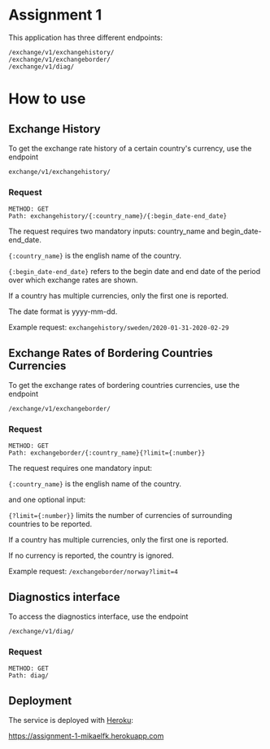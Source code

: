 # Assignment 1


This application has three different endpoints:

```
/exchange/v1/exchangehistory/
/exchange/v1/exchangeborder/
/exchange/v1/diag/
```
# How to use

## Exchange History
To get the exchange rate history of a certain country's currency, use the endpoint
```
exchange/v1/exchangehistory/
```
### Request
```
METHOD: GET
Path: exchangehistory/{:country_name}/{:begin_date-end_date}
```
The request requires two mandatory inputs: country_name and begin_date-end_date.

```{:country_name}``` is the english name of the country.

```{:begin_date-end_date}``` refers to the begin date and end date of the period over which exchange rates are shown.

If a country has multiple currencies, only the first one is reported.

The date format is yyyy-mm-dd.

Example request: ```exchangehistory/sweden/2020-01-31-2020-02-29```


## Exchange Rates of Bordering Countries Currencies
To get the exchange rates of bordering countries currencies, use the endpoint 
```
/exchange/v1/exchangeborder/
```
### Request
```
METHOD: GET
Path: exchangeborder/{:country_name}{?limit={:number}}
```
The request requires one mandatory input:

```{:country_name}``` is the english name of the country.

and one optional input:

```{?limit={:number}}``` limits the number of currencies of surrounding countries to be reported. 

If a country has multiple currencies, only the first one is reported.

If no currency is reported, the country is ignored.

Example request: ```/exchangeborder/norway?limit=4```


## Diagnostics interface
To access the diagnostics interface, use the endpoint
```
/exchange/v1/diag/
```
### Request
```
METHOD: GET
Path: diag/
```

## Deployment
The service is deployed with [Heroku](https://heroku.com):

https://assignment-1-mikaelfk.herokuapp.com
